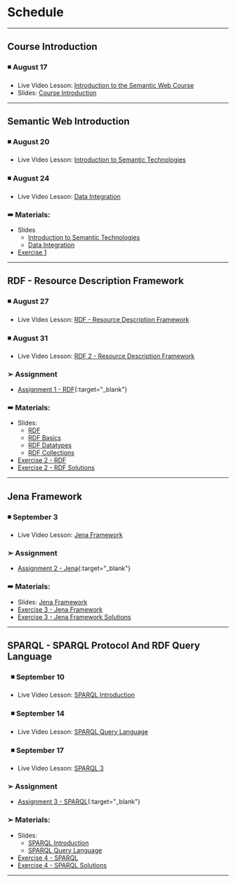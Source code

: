 # Schedule

---

## Course Introduction

### &#9726; August 17

* Live Video Lesson: [Introduction to the Semantic Web Course](https://drive.google.com/file/d/1C-Us1uX9Qf6fjDXlQwDwQxmA6eRZ4z_S/view)
* Slides: [Course Introduction](https://docs.google.com/presentation/d/1wLZTtzQAIKsciLhCinure9bcAYggfc9S/edit#slide=id.p1)

---

## Semantic Web Introduction

### &#9726; August 20

* Live Video Lesson: [Introduction to Semantic Technologies](https://www.youtube.com/watch?v=OzoFEnjllkk&ab_channel=DilvanMoreira)

### &#9726; August 24

* Live Video Lesson: [Data Integration](https://www.youtube.com/watch?v=tWgLEVqkNNw&ab_channel=DilvanMoreira)

### &#10144; Materials:

* Slides
  * [Introduction to Semantic Technologies](https://drive.google.com/file/d/1XSNtXj0m_B85CFIh-RwFWO0qXXDAnZ3i/view?usp=sharing)
  * [Data Integration](https://docs.google.com/presentation/d/1psobuy_8coRvZ7JSi3lNQbr9Pg6-cpfD/edit)
* [Exercise 1](https://docs.google.com/document/d/18dtWJ8ELt5aC5F9JDnKr3bHvuSnObYVy/edit)

---

## RDF - Resource Description Framework

### &#9726; August 27

* Live Video Lesson: [RDF - Resource Description Framework](https://youtu.be/G3UG5qcfopw)

### &#9726; August 31

* Live Video Lesson: [RDF 2 - Resource Description Framework](https://youtu.be/Ghu5VH-TRuE)

### &#10146; Assignment

* [Assignment 1 - RDF](https://docs.google.com/document/d/18jp2bbJZ8DKHof6Q4IHYDG6xkJa3XNrp/edit?usp=sharing&ouid=115044060044527770743&rtpof=true&sd=true){:target="_blank"}

### &#10144; Materials:

* Slides:
  * [RDF](https://drive.google.com/file/d/1X22ZAsGkron6aL8bUi3GcJ7derf1Qj37/view?usp=sharing)
  * [RDF Basics](https://docs.google.com/presentation/d/19E6zQMwEKaUFD1o6pfo4ZWRTLV-E0kij/edit?usp=sharing&ouid=115044060044527770743&rtpof=true&sd=true)
  * [RDF Datatypes](https://docs.google.com/presentation/d/19BGOZkQgi9dxrfWz2rMmTawJwrQUE31k/edit?usp=sharing&ouid=115044060044527770743&rtpof=true&sd=true)
  * [RDF Collections](https://docs.google.com/presentation/d/198OGWqQ7If9x58KqLOZf9XZd5cpauOPC/edit?usp=sharing&ouid=115044060044527770743&rtpof=true&sd=true)
* [Exercise 2 - RDF](https://docs.google.com/document/d/1l0AYM_cyvwB-7rpNwq_ofehJ0zbeBZ0h/edit?usp=sharing&ouid=115044060044527770743&rtpof=true&sd=true) 
* [Exercise 2 - RDF Solutions](https://drive.google.com/file/d/1Xjrss-PIs1n3gGATFUVuMnLpQvlRz4VY/view?usp=sharing)

---

## Jena Framework

### &#9726; September 3

* Live Video Lesson: [Jena Framework](https://youtu.be/Esr3Snkde34)

### &#10146; Assignment

* [Assignment 2 - Jena](https://docs.google.com/document/d/1iVIiSTQm4gVGa-h76YR9TwMx5LI0ld_5/edit?usp=sharing&ouid=115044060044527770743&rtpof=true&sd=true){:target="_blank"}

### &#10144; Materials:

* Slides: [Jena Framework](https://drive.google.com/file/d/1X3iuduwuIPMTZOUhi6ARcIZBt1TLMPg5/view?usp=sharing)
* [Exercise 3 - Jena Framework](https://docs.google.com/document/d/1Q0kDdxAsO6G7TZ0cL-oKwxHFNkMI0mpf/edit?usp=sharing&ouid=115044060044527770743&rtpof=true&sd=true) 
* [Exercise 3 - Jena Framework Solutions](https://drive.google.com/file/d/1XuYbyRwBeBdiBkjPLtMLW5KNiyzSyWg_/view?usp=sharing)


---

## SPARQL - SPARQL Protocol And RDF Query Language

### &nbsp; &#9726; September 10

* Live Video Lesson: [SPARQL Introduction](https://youtu.be/FCzW_40eWNw)

### &nbsp; &#9726; September 14

* Live Video Lesson: [SPARQL Query Language]()

### &nbsp; &#9726; September 17

* Live Video Lesson: [SPARQL 3]()

### &#10146; Assignment

* [Assignment 3 - SPARQL](https://docs.google.com/document/d/1e-ZzehxeImgmOwg3s8s3_scoGb-Ibm2g/edit?usp=sharing&ouid=115044060044527770743&rtpof=true&sd=true){:target="_blank"}

### &#10146; Materials:

* Slides: 
  * [SPARQL Introduction](https://docs.google.com/presentation/d/150vSO4AYADzXgAdG3CaUQzdTlAsg1mIy/edit?usp=sharing&ouid=115044060044527770743&rtpof=true&sd=true)
  * [SPARQL Query Language](https://drive.google.com/file/d/1X6KNnc0xWJnfm9BhhYVFIWwfDdiW7V_d/view?usp=sharing)
* [Exercise 4 - SPARQL](https://docs.google.com/document/d/1-fe4Vmc9pQDVzlWyNuOQyrrHq8JmOvVH/edit?usp=sharing&ouid=115044060044527770743&rtpof=true&sd=true) 
* [Exercise 4 - SPARQL Solutions](https://drive.google.com/file/d/1Y1awmUXfKB4LYhIDFZiPxkLpWZiwE-0-/view?usp=sharing)


---

